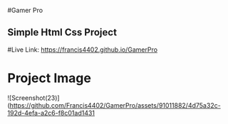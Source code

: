 #Gamer Pro
## Simple Html Css Project


#Live Link:  https://francis4402.github.io/GamerPro

# Project Image

![Screenshot(23)](https://github.com/Francis4402/GamerPro/assets/91011882/4d75a32c-192d-4efa-a2c6-f8c01ad1431

